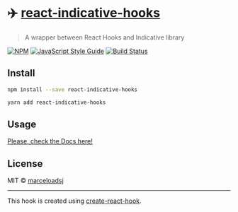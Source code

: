 # ✈️ [react-indicative-hooks](https://marceloadsj.github.io/react-indicative-hooks/)

> A wrapper between React Hooks and Indicative library

[![NPM](https://img.shields.io/npm/v/react-indicative-hooks.svg)](https://www.npmjs.com/package/react-indicative-hooks)
[![JavaScript Style Guide](https://img.shields.io/badge/code_style-standard-brightgreen.svg)](https://standardjs.com)
[![Build Status](https://travis-ci.org/marceloadsj/react-indicative-hooks.svg?branch=master)](https://travis-ci.org/marceloadsj/react-indicative-hooks)

## Install

```bash
npm install --save react-indicative-hooks
```

```bash
yarn add react-indicative-hooks
```

## Usage

[Please, check the Docs here!](https://marceloadsj.github.io/react-indicative-hooks/)

## License

MIT © [marceloadsj](https://github.com/marceloadsj)

---

This hook is created using [create-react-hook](https://github.com/hermanya/create-react-hook).
